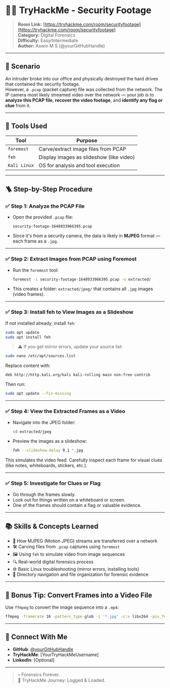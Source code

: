 # 🕵️‍♂️ TryHackMe - Security Footage

> **Room Link:** [https://tryhackme.com/room/securityfootage](https://tryhackme.com/room/securityfootage)  
> **Category:** Digital Forensics  
> **Difficulty:** Easy/Intermediate  
> **Author:** Aswin M S (@yourGitHubHandle)

---

## 📖 Scenario

An intruder broke into our office and physically destroyed the hard drives that contained the security footage.  
However, a `.pcap` (packet capture) file was collected from the network. The IP camera most likely streamed video over the network — your job is to **analyze this PCAP file**, **recover the video footage**, and **identify any flag or clue** from it.

---

## 🧰 Tools Used

| Tool         | Purpose                                  |
|--------------|-------------------------------------------|
| `foremost`   | Carve/extract image files from PCAP       |
| `feh`        | Display images as slideshow (like video)  |
| `Kali Linux` | OS for analysis and tool execution        |

---

## 🪜 Step-by-Step Procedure

### ✅ Step 1: Analyze the PCAP File

- Open the provided `.pcap` file:
  ```
  security-footage-1648933966395.pcap
  ```
- Since it's from a security camera, the data is likely in **MJPEG** format — each frame as a `.jpg`.

---

### ✅ Step 2: Extract Images from PCAP using Foremost

- Run the `foremost` tool:
  ```bash
  foremost -i security-footage-1648933966395.pcap -o extracted/
  ```
- This creates a folder: `extracted/jpeg/` that contains all `.jpg` images (video frames).

---

### ✅ Step 3: Install feh to View Images as a Slideshow

If not installed already, install `feh`:

```bash
sudo apt update
sudo apt install feh
```

> ⚠️ If you get mirror errors, update your source list:
```bash
sudo nano /etc/apt/sources.list
```
Replace content with:
```
deb http://http.kali.org/kali kali-rolling main non-free contrib
```
Then run:
```bash
sudo apt update --fix-missing
```

---

### ✅ Step 4: View the Extracted Frames as a Video

- Navigate into the JPEG folder:
  ```bash
  cd extracted/jpeg
  ```

- Preview the images as a slideshow:
  ```bash
  feh --slideshow-delay 0.1 *.jpg
  ```

This simulates the video feed. Carefully inspect each frame for visual clues (like notes, whiteboards, stickers, etc.).

---

### ✅ Step 5: Investigate for Clues or Flag

- Go through the frames slowly.
- Look out for things written on a whiteboard or screen.
- One of the frames should contain a flag or valuable evidence.

---

## 📚 Skills & Concepts Learned

- 📡 How MJPEG (Motion JPEG) streams are transferred over a network
- 🛠️ Carving files from `.pcap` captures using `foremost`
- 🖼️ Using `feh` to simulate video from image sequences
- 🔍 Real-world digital forensics process
- ⚙️ Basic Linux troubleshooting (mirror errors, installing tools)
- 📁 Directory navigation and file organization for forensic evidence

---

## 🎥 Bonus Tip: Convert Frames into a Video File

Use `ffmpeg` to convert the image sequence into a `.mp4`:

```bash
ffmpeg -framerate 10 -pattern_type glob -i '*.jpg' -c:v libx264 -pix_fmt yuv420p output.mp4
```

---

## 🔗 Connect With Me

- **GitHub**: [@yourGitHubHandle](https://github.com/yourGitHubHandle)
- **TryHackMe**: [YourTryHackMeUsername]
- **LinkedIn**: [Optional]

---

> 💀 Forensics Forever.  
> 🚀 TryHackMe Journey: Logged & Loaded.
